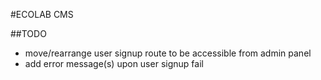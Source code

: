 #ECOLAB CMS

##TODO
  - move/rearrange user signup route to be accessible from admin panel
  - add error message(s) upon user signup fail
